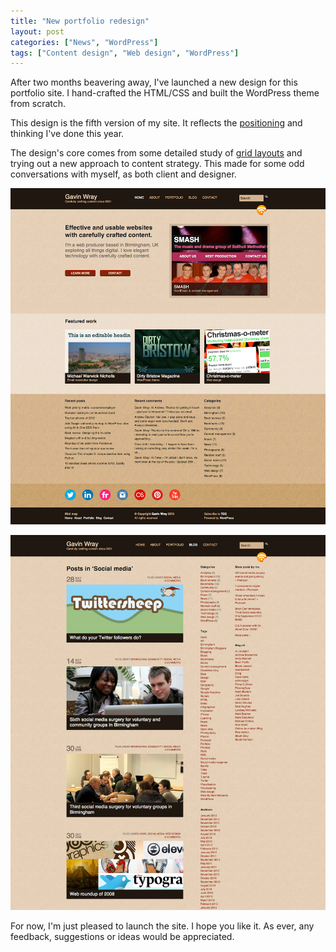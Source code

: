 ```yaml
---
title: "New portfolio redesign"
layout: post
categories: ["News", "WordPress"]
tags: ["Content design", "Web design", "WordPress"]
---
```


After two months beavering away, I've launched a new design for this portfolio site. I hand-crafted the HTML/CSS and built the WordPress theme from scratch.

This design is the fifth version of my site. It reflects the [positioning](/2010/04/an-update-on-what-im-doing/) and thinking I've done this year.

The design's core comes from some detailed study of [grid layouts](/2010/06/designing-with-grids/) and trying out a new approach to content strategy. This made for some odd conversations with myself, as both client and designer.

![Home page design](/assets/2010/06/home-page-full-size.jpg)

![Blog archive design](/assets/2010/06/blog-archive-full-size.jpg)

For now, I'm just pleased to launch the site. I hope you like it. As ever, any feedback, suggestions or ideas would be appreciated.
